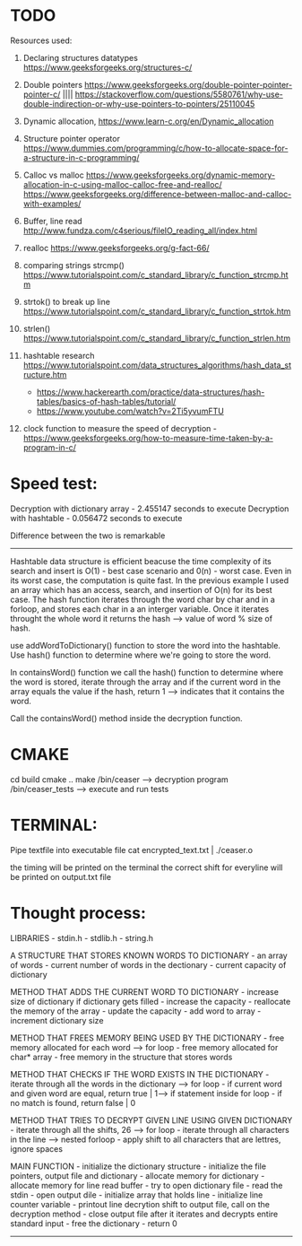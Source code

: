 # TODO

Resources used:
1. Declaring structures datatypes https://www.geeksforgeeks.org/structures-c/ 

2. Double pointers https://www.geeksforgeeks.org/double-pointer-pointer-pointer-c/ |||| https://stackoverflow.com/questions/5580761/why-use-double-indirection-or-why-use-pointers-to-pointers/25110045

3. Dynamic allocation, https://www.learn-c.org/en/Dynamic_allocation
4. Structure pointer operator https://www.dummies.com/programming/c/how-to-allocate-space-for-a-structure-in-c-programming/
5. Calloc vs malloc https://www.geeksforgeeks.org/dynamic-memory-allocation-in-c-using-malloc-calloc-free-and-realloc/
https://www.geeksforgeeks.org/difference-between-malloc-and-calloc-with-examples/

6. Buffer, line read http://www.fundza.com/c4serious/fileIO_reading_all/index.html

7. realloc https://www.geeksforgeeks.org/g-fact-66/

8. comparing strings strcmp() https://www.tutorialspoint.com/c_standard_library/c_function_strcmp.htm

9. strtok() to break up line https://www.tutorialspoint.com/c_standard_library/c_function_strtok.htm

10. strlen() https://www.tutorialspoint.com/c_standard_library/c_function_strlen.htm

11. hashtable research https://www.tutorialspoint.com/data_structures_algorithms/hash_data_structure.htm
    - https://www.hackerearth.com/practice/data-structures/hash-tables/basics-of-hash-tables/tutorial/
    - https://www.youtube.com/watch?v=2Ti5yvumFTU

12. clock function to measure the speed of decryption - https://www.geeksforgeeks.org/how-to-measure-time-taken-by-a-program-in-c/



# Speed test:
Decryption with dictionary array -  2.455147 seconds to execute 
Decryption with hashtable -  0.056472 seconds to execute 

Difference between the two is remarkable

-------------------------------------------------------------------------------------------------------------

Hashtable data structure is efficient beacuse the time complexity of its search and insert is O(1) - best case scenario and 0(n) - worst case. Even in its worst case, the computation is quite fast. In the previous example I used an array which has an access, search, and insertion of O(n) for its best case. 
The hash function iterates through the word char by char and in a forloop, and stores each char in a an interger variable. Once it iterates throught the whole word it returns the hash --> value of word % size of hash. 

use addWordToDictionary() function to store the word into the hashtable. Use hash() function to determine where we're going to store the word. 

In containsWord() function we call the hash() function to determine where the word is stored, iterate through the array and if the current word in the array equals the value if the hash, return 1 --> indicates that it contains the word. 

Call the containsWord() method inside the decryption function. 

# CMAKE

cd build 
cmake ..
make 
/bin/ceaser --> decryption program 
/bin/ceaser_tests --> execute and run tests



# TERMINAL:
Pipe textfile into executable file 
cat encrypted_text.txt | ./ceaser.o

the timing will be printed on the terminal
the correct shift for everyline will be printed on output.txt file 


# Thought process:
        
LIBRARIES
    - stdin.h
    - stdlib.h 
    - string.h

A STRUCTURE THAT STORES KNOWN WORDS TO DICTIONARY 
    - an array of words 
    - current number of words in the dectionary 
    - current capacity of dictionary

METHOD THAT ADDS THE CURRENT WORD TO DICTIONARY
    - increase size of dictionary if dictionary gets filled 
    - increase the capacity 
    - reallocate the memory of the array 
    - update the capacity 
    - add word to array 
    - increment dictionary size 

METHOD THAT FREES MEMORY BEING USED BY THE DICTIONARY 
    - free memory allocated for each word --> for loop 
    - free memory allocated for char* array 
    - free memory in the structure that stores words 

METHOD THAT CHECKS IF THE WORD EXISTS IN THE DICTIONARY 
    - iterate through all the words in the dictionary --> for loop 
    - if current word and given word are equal, return true | 1--> if statement inside for loop 
    - if no match is found, return false | 0

METHOD THAT TRIES TO DECRYPT GIVEN LINE USING GIVEN DICTIONARY 
    - iterate through all the shifts, 26 --> for loop 
    - iterate through all characters in the line --> nested forloop 
    - apply shift to all characters that are lettres, ignore spaces 

MAIN FUNCTION
    - initialize the dictionary structure
    - initialize the file pointers, output file and dictionary
    - allocate memory for dictionary 
    - allocate memory for line read buffer
    - try to open dictionary file 
    - read the stdin 
    - open output dile 
    - initialize array that holds line
    - initialize line counter variable 
    - printout line decrytion shift to output file, call on the decryption method 
    - close output file after it iterates and decrypts entire standard input 
    - free the dictionary 
    - return 0

------------------------------------------------------------------------------------------------















